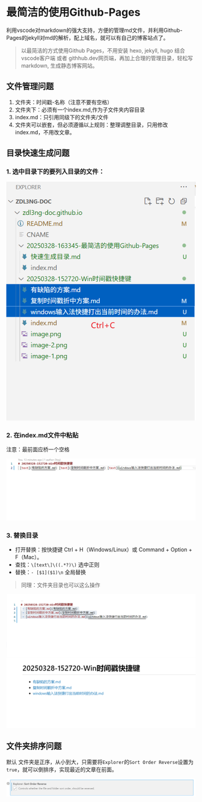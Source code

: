 # 最简洁的使用Github-Pages
利用vscode对markdown的强大支持，方便的管理md文件，并利用Github-Pages的jekyll对md的解析，配上域名，就可以有自己的博客站点了。
> 以最简洁的方式使用Github Pages，不用安装 hexo, jekyll, hugo
> 结合 vscode客户端 或者 githhub.dev网页端，再加上合理的管理目录，轻松写markdown, 生成静态博客网站。

## 文件管理问题
1. 文件夹：时间戳-名称（注意不要有空格）
2. 文件夹下：必须有一个index.md,作为子文件夹内容目录
3. index.md：只引用同级下的文件夹/文件
4. 文件夹可以嵌套，但必须遵循以上规则：整理调整目录，只用修改index.md，不用改文章。


## 目录快速生成问题

### 1. 选中目录下的要列入目录的文件：

![复制目录](image.png)

### 2. 在index.md文件中粘贴
注意：最前面应桥一个空格

![粘贴目录](image-1.png)

### 3. 替换目录
- 打开替换：按快捷键 Ctrl + H（Windows/Linux）或 Command + Option + F（Mac）。
- 查找：`\[text\]\((.*?)\)` 选中正则
- 替换：`- [$1]($1)\n` 全局替换

> 同理：文件夹目录也可以这么操作

![替换目录效果](image-2.png)
![替换目录预览效果](image-3.png)


## 文件夹排序问题
默认 文件夹是正序，从小到大，只需要将`Explorer`的`Sort Order Reverse`设置为`true`，就可以倒排序，实现最近的文章在前面。

![设置文件夹倒序](image-4.png)

